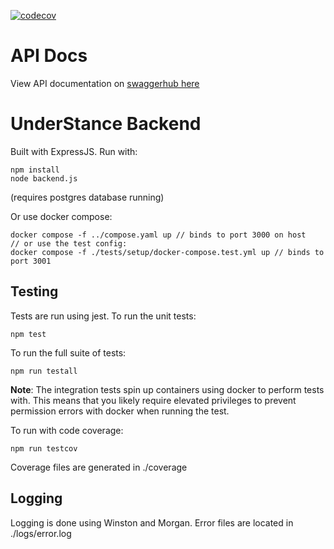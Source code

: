 [![codecov](https://codecov.io/gh/Harjun751/UnderStance/graph/badge.svg?token=8ROQPVNQY8)](https://codecov.io/gh/Harjun751/UnderStance)
# API Docs
View API documentation on [swaggerhub here](https://app.swaggerhub.com/apis/harjun7517/under-stance_backend_api/0.1.0)
# UnderStance Backend
Built with ExpressJS. Run with:
```
npm install
node backend.js
```
(requires postgres database running)

Or use docker compose:
```
docker compose -f ../compose.yaml up // binds to port 3000 on host
// or use the test config:
docker compose -f ./tests/setup/docker-compose.test.yml up // binds to port 3001
```

## Testing
Tests are run using jest. To run the unit tests:
```
npm test
```

To run the full suite of tests:
```
npm run testall
```
**Note**: The integration tests spin up containers using docker to perform tests with. This means that you likely require elevated privileges to prevent permission errors with docker when running the test.

To run with code coverage:
```
npm run testcov
```
Coverage files are generated in ./coverage


## Logging
Logging is done using Winston and Morgan. Error files are located in ./logs/error.log
